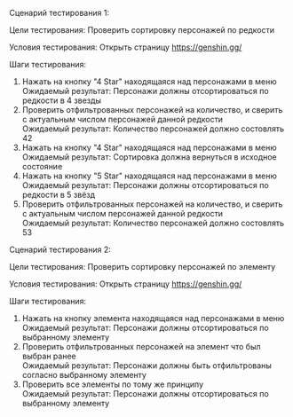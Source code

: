 Сценарий тестирования 1:  
  
Цели тестирования: Проверить сортировку персонажей по редкости  
  
Условия тестирования: Открыть страницу https://genshin.gg/  
  
Шаги тестирования:  
1. Нажать на кнопку "4 Star" находящаяся над персонажами в меню  
Ожидаемый результат: Персонажи должны отсортироваться по редкости в 4 звезды  
2. Проверить отфильтрованных персонажей на количество, и сверить с актуальным числом персонажей данной редкости  
Ожидаемый результат: Количество персонажей должно состовлять 42  
3. Нажать на кнопку "4 Star" находящаяся над персонажами в меню  
Ожидаемый результат: Сортировка должна вернуться в исходное состояние  
4. Нажать на кнопку "5 Star" находящаяся над персонажами в меню  
Ожидаемый результат: Персонажи должны отсортироваться по редкости в 5 звёзд  
5. Проверить отфильтрованных персонажей на количество, и сверить с актуальным числом персонажей данной редкости  
Ожидаемый результат: Количество персонажей должно состовлять 53  
  
Сценарий тестирования 2:  
  
Цели тестирования: Проверить сортировку персонажей по элементу  
  
Условия тестирования: Открыть страницу https://genshin.gg/  
  
Шаги тестирования:  
1. Нажать на кнопку элемента находящаяся над персонажами в меню  
Ожидаемый результат: Персонажи должны отсортироваться по выбранному элементу  
2. Проверить отфильтрованных персонажей на элемент что был выбран ранее  
Ожидаемый результат: Персонажи должны быть отфильтрованы согласно выбранному элементу  
3. Проверить все элементы по тому же принципу  
Ожидаемый результат: Персонажи должны отсортироваться по выбранному элементу  
